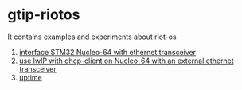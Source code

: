 # gtip-riotos
It contains examples and experiments about riot-os

1. [interface STM32 Nucleo-64 with ethernet transceiver](https://github.com/Ciusss89/gtip-riotos/tree/master/test_01)
2. [use lwIP with dhcp-client on Nucleo-64 with an external ethernet transceiver](https://github.com/Ciusss89/gtip-riotos/tree/master/test_02)
3. [uptime](https://github.com/Ciusss89/gtip-riotos/tree/master/test_03)
